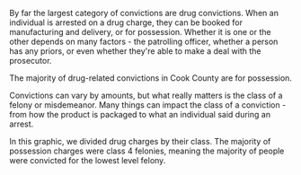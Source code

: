 By far the largest category of convictions are drug convictions.  When an individual is arrested on a drug charge, they can be booked for manufacturing and delivery, or for possession. Whether it is one or the other depends on many factors - the patrolling officer, whether a person has any priors, or even whether they're able to make a deal with the prosecutor. 

<div id="drug-charges-class-chart" class="chart"></div>

The majority of drug-related convictions in Cook County are for possession. 

Convictions can vary by amounts, but what really matters is the class of a felony or misdemeanor. Many things can impact the class of a conviction - from how the product is packaged to what an individual said during an arrest. 

In this graphic, we divided drug charges by their class. The majority of possession charges were class 4 felonies, meaning the majority of people were convicted for the lowest level felony. 
